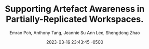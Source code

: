 ---
title: "Supporting Artefact Awareness in Partially-Replicated Workspaces."
image: "/assets/blog/placeholder-image.jpeg"
description: 
keywords: 
date:  2023-03-16 23:43:45 -0500
date-text:
author: Emran Poh, Anthony Tang, Jeannie Su Ann Lee, Shengdong Zhao
pdf-link: 
page-link: https://ieeexplore.ieee.org/document/10322229
video-link:
---